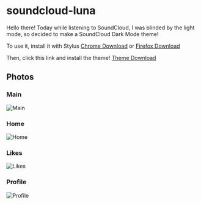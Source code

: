 # soundcloud-luna

Hello there! Today while listening to SoundCloud, I was blinded by the light mode, so decided to make a SoundCloud Dark Mode theme!

To use it, install it with Stylus [Chrome Download](https://chrome.google.com/webstore/detail/stylus/clngdbkpkpeebahjckkjfobafhncgmne "Stylus") or [Firefox Download](https://addons.mozilla.org/en-US/firefox/addon/styl-us/ "Stylus")

Then, click this link and install the theme!
[Theme Download](https://github.com/klipisbad/soundcloud-luna/raw/main/luna.user.css "Download")

## Photos
### Main
![Main](https://raw.githubusercontent.com/klipisbad/soundcloud-luna/main/photos/main.gif)
### Home
![Home](https://raw.githubusercontent.com/klipisbad/soundcloud-luna/main/photos/home.png)
### Likes
![Likes](https://raw.githubusercontent.com/klipisbad/soundcloud-luna/main/photos/likes.png)
### Profile
![Profile](https://raw.githubusercontent.com/klipisbad/soundcloud-luna/main/photos/profile.png)

